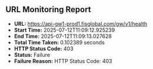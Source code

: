 ## URL Monitoring Report

- **URL:** https://api-gw1-prod1.fisglobal.com/gw/v1/health
- **Start Time:** 2025-07-12T11:09:12.925239
- **End Time:** 2025-07-12T11:09:13.027628
- **Total Time Taken:** 0.102389 seconds
- **HTTP Status Code:** 403
- **Status:** Failure
- **Failure Reason:** HTTP Status Code: 403
